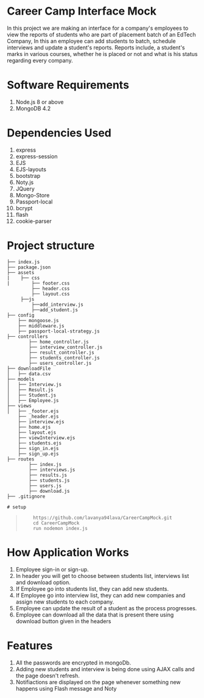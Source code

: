 # Career Camp Interface Mock

In this project we are making an interface for a company's employees to view the reports of students who are part of placement batch of an EdTech Company, In this an employee can add students to batch, schedule interviews and update a student's reports. Reports include, a student's marks in various courses, whether he is placed or not and what is his status regarding every company.


# Software Requirements

1. Node.js 8 or above
2. MongoDB 4.2

# Dependencies Used

1. express
2. express-session
3. EJS
4. EJS-layouts
5. bootstrap
6. Noty.js
7. JQuery
8. Mongo-Store
9. Passport-local
10. bcrypt
11. flash
12. cookie-parser

# Project structure


    ├── index.js
    ├── package.json
    ├── assets
    |    ├── css
    |        ├── footer.css
             ├── header.css
             ├── layout.css
         ├──js
             ├──add_interview.js
             ├──add_student.js
    ├── config
        ├── mongoose.js
        ├── middleware.js   
        ├── passport-local-strategy.js    
    ├── controllers
            ├── home_controller.js  
            ├── interview_controller.js
            ├── result_controller.js  
            ├── students_controller.js  
            ├── users_controller.js            
    ├── downloadFile
    │   ├── data.csv
    ├── models
    │   ├── Interview.js
    │   ├── Result.js
    │   ├── Student.js
    │   ├── Employee.js
    ├── views
    │   ├── _footer.ejs
        ├── _header.ejs
        ├── interview.ejs
        ├── home.ejs
        ├── layout.ejs
        ├── viewInterview.ejs
        ├── students.ejs
        ├── sign_in.ejs
        ├── sign_up.ejs
    ├── routes
            ├── index.js  
            ├── interviews.js
            ├── results.js
            ├── students.js
            ├── users.js
            ├── download.js
    ├── .gitignore

    # setup

>         https://github.com/lavanya94lava/CareerCampMock.git
>         cd CareerCampMock
>         run nodemon index.js

# How Application Works

1. Employee sign-in or sign-up.
2. In header you will get to choose between students list, interviews list and download option.
3. If Employee go into students list, they can add new students.
4. If Employee go into interview list, they can add new companies and assign new students to each company.
5. Employee can update the result of a student as the process progresses.
6. Employee can download all the data that is present there using download button given in the headers


# Features

1. All the passwords are encrypted in mongoDb.
2. Adding new students and interview is being done using AJAX calls and the page doesn't refresh.
3. Notifiactions are displayed on the page whenever something new happens using Flash message and Noty
